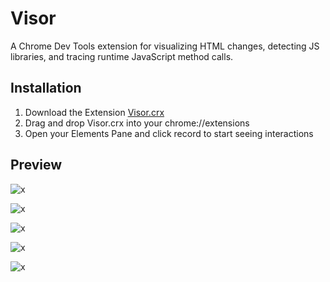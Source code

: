 # Visor
A Chrome Dev Tools extension for visualizing HTML changes, detecting JS libraries, and tracing runtime JavaScript method calls.

## Installation

1. Download the Extension [Visor.crx](https://raw.githubusercontent.com/NUDelta/Visor/master/dist/Visor.crx)
2. Drag and drop Visor.crx into your chrome://extensions
3. Open your Elements Pane and click record to start seeing interactions

## Preview

![x](https://raw.githubusercontent.com/NUDelta/Visor/master/dist/img/demo0.png "")

![x](https://raw.githubusercontent.com/NUDelta/Visor/master/dist/img/demo1.png "")

![x](https://raw.githubusercontent.com/NUDelta/Visor/master/dist/img/demo2.png "")

![x](https://raw.githubusercontent.com/NUDelta/Visor/master/dist/img/demo3.png "")

![x](https://raw.githubusercontent.com/NUDelta/Visor/master/dist/img/demo4.png "")

